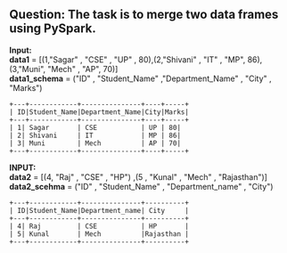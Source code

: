 ## Question: The task is to merge two data frames using PySpark.

**Input:**  
**data1** = [(1,"Sagar" , "CSE" , "UP" , 80),(2,"Shivani" , "IT" , "MP", 86),(3,"Muni", "Mech" , "AP", 70)]  
**data1_schema** = ("ID" , "Student_Name" ,"Department_Name" , "City" , "Marks")
```
+---+------------+---------------+----+-----+
| ID|Student_Name|Department_Name|City|Marks|
+---+------------+---------------+----+-----+
| 1| Sagar       | CSE           | UP | 80|
| 2| Shivani     | IT            | MP | 86|
| 3| Muni        | Mech          | AP | 70|
+---+------------+---------------+----+-----+
```
**INPUT:**  
**data2** = [(4, "Raj" , "CSE" , "HP") ,(5 , "Kunal" , "Mech" , "Rajasthan")]  
**data2_scehma** = ("ID" , "Student_Name" , "Department_name" , "City")

```
+---+------------+---------------+----------+
| ID|Student_Name|Department_name| City     |
+---+------------+---------------+----------+
| 4| Raj         | CSE           | HP       |
| 5| Kunal       | Mech          |Rajasthan |
+---+------------+---------------+----------+
```
